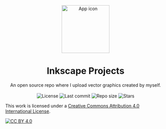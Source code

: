 <div align="center">
  <img width="150" src="/app/src/main/res/mipmap-xxxhdpi/ic_launcher.png" alt="App icon">
  <h1 align="center">Inkscape Projects</h1>
  An open source repo where I upload vector graphics created by myself.
</div>
<br>

 <div align="center">
    <img alt="License" src="https://img.shields.io/badge/License-CC%20BY%204.0-lightgrey.svg">
    <img alt="Last commit" src="https://img.shields.io/github/last-commit/SuhasDissa/MellowMusic?color=c3e7ff&style=flat-square">
    <img alt="Repo size" src="https://img.shields.io/github/repo-size/SuhasDissa/MellowMusic?color=c3e7ff&style=flat-square">
    <img alt="Stars" src="https://img.shields.io/github/stars/SuhasDissa/MellowMusic?color=c3e7ff&style=flat-square">
    <br>
</div>



This work is licensed under a
[Creative Commons Attribution 4.0 International License][cc-by].

[![CC BY 4.0][cc-by-image]][cc-by]

[cc-by]: http://creativecommons.org/licenses/by/4.0/
[cc-by-image]: https://i.creativecommons.org/l/by/4.0/88x31.png
[cc-by-shield]: https://img.shields.io/badge/License-CC%20BY%204.0-lightgrey.svg
